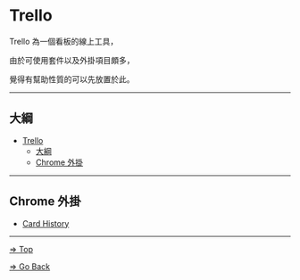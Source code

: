 # Trello

Trello 為一個看板的線上工具，

由於可使用套件以及外掛項目頗多，

覺得有幫助性質的可以先放置於此。

---

## 大綱

- [Trello](#trello)
  - [大綱](#大綱)
  - [Chrome 外掛](#chrome-外掛)

---

## Chrome 外掛

- [Card History](./CardHistory/README.md)

---

[=> Top](#trello)

[=> Go Back](../README.md)
